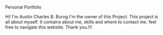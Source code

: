 Personal Portfolio

Hi! I'm Austin Charles B. Burog I'm the owner of this Project. This project is all about myself. It contains about me, skills and where to contact me. feel free to navigate this website. Thank you.!!!

